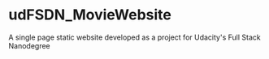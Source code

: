 # udFSDN_MovieWebsite
A single page static website developed as a project for Udacity's Full Stack Nanodegree 
